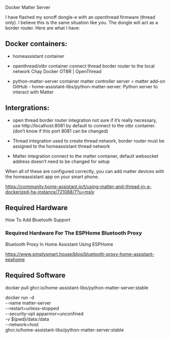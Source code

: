 Docker Matter Server


I have flashed my sonoff dongle-e with an openthread firmware (thread only). I believe this is the same situation like you. The dongle will act as a border router. Here are what I have:

## Docker containers:

- homeassistant container

- openthread/otbr container
connect thread border router to the local network
Chạy Docker OTBR  |  OpenThread

- python-matter-server container
matter controller server = matter add-on
GitHub - home-assistant-libs/python-matter-server: Python server to interact with Matter

## Intergrations:

- open thread border router integration
not sure if it’s really necessary, use http://localhost:8081 by default to connect to the otbr container. (don’t know if this port 8081 can be changed)

- Thread integration
used to create thread network, border router must be assigned to the homeassistant thread network

- Matter integration
connect to the matter container, default websocket address doesn’t need to be changed for setup

When all of these are configured correctly, you can add matter devices with the homeassistant app on your smart phone.

https://community.home-assistant.io/t/using-matter-and-thread-in-a-dockerized-ha-instance/721088/7?u=msly


## Required Hardware

How To Add Bluetooth Support



### Required Hardware For The ESPHome Bluetooth Proxy

Bluetooth Proxy In Home Assistant Using ESPHome

https://www.simplysmart.house/blog/bluetooth-proxy-home-assistant-epshome


## Required Software


docker pull ghcr.io/home-assistant-libs/python-matter-server:stable


docker run -d \
  --name matter-server \
  --restart=unless-stopped \
  --security-opt apparmor=unconfined \
  -v $(pwd)/data:/data \
  --network=host \
  ghcr.io/home-assistant-libs/python-matter-server:stable






